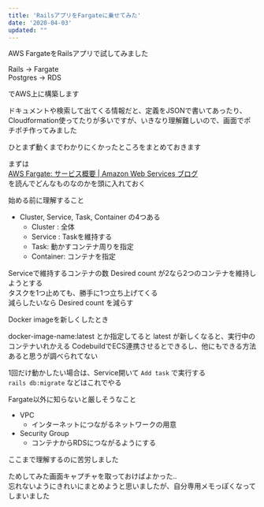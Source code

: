 ```yaml
---
title: 'RailsアプリをFargateに乗せてみた'
date: '2020-04-03'
updated: ""
---
```


AWS FargateをRailsアプリで試してみました  

Rails -> Fargate   
Postgres -> RDS  

でAWS上に構築します  

ドキュメントや検索して出てくる情報だと、定義をJSONで書いてあったり、Cloudformation使ってたりが多いですが、いきなり理解難しいので、画面でポチポチ作ってみました  

ひとまず動くまでわかりにくかったところをまとめておきます  

まずは  
[AWS Fargate: サービス概要 \| Amazon Web Services ブログ](https://aws.amazon.com/jp/blogs/news/aws-fargate-a-product-overview/)  
を読んでどんなものなのかを頭に入れておく  

始める前に理解すること

- Cluster, Service, Task, Container の4つある
  - Cluster : 全体
  - Service : Taskを維持する
  - Task: 動かすコンテナ周りを指定
  - Container: コンテナを指定

Serviceで維持するコンテナの数 Desired count が2なら2つのコンテナを維持しようとする  
タスクを1つ止めても、勝手に1つ立ち上げてくる  
減らしたいなら Desired count を減らす  

Docker imageを新しくしたとき

docker-image-name:latest とか指定してると latest が新しくなると、実行中のコンテナいれかえる
CodebuildでECS連携させるとできるし、他にもできる方法あると思うが調べられてない    

1回だけ動かしたい場合は、Service開いて `Add task` で実行する  
`rails db:migrate` などはこれでやる  

Fargate以外に知らないと厳しそうなこと

- VPC
  - インターネットにつながるネットワークの用意
- Security Group
  - コンテナからRDSにつながるようにする

ここまで理解するのに苦労しました  

ためしてみた画面キャプチャを取っておけばよかった..  
忘れないようにきれいにまとめようと思いましたが、自分専用メモっぽくなってしまいました  

